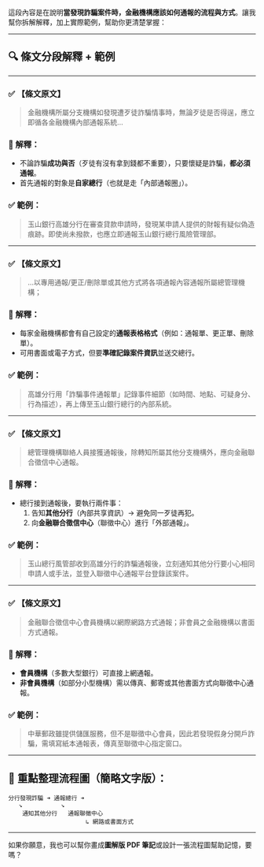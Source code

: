 這段內容是在說明**當發現詐騙案件時，金融機構應該如何通報的流程與方式**。讓我幫你拆解解釋，加上實際範例，幫助你更清楚掌握：

---

## 🔍 條文分段解釋 + 範例

---

### ✅ **【條文原文】**
> 金融機構所屬分支機構如發現遭歹徒詐騙情事時，無論歹徒是否得逞，應立即循各金融機構內部通報系統...

### 📘 解釋：
- 不論詐騙**成功與否**（歹徒有沒有拿到錢都不重要），只要懷疑是詐騙，**都必須通報**。
- 首先通報的對象是**自家總行**（也就是走「內部通報圈」）。

### ✅ 範例：
> 玉山銀行高雄分行在審查貸款申請時，發現某申請人提供的財報有疑似偽造痕跡。即使尚未撥款，也應立即通報玉山銀行總行風險管理部。

---

### ✅ **【條文原文】**
> ...以專用通報/更正/刪除單或其他方式將各項通報內容通報所屬總管理機構；

### 📘 解釋：
- 每家金融機構都會有自己設定的**通報表格格式**（例如：通報單、更正單、刪除單）。
- 可用書面或電子方式，但要**準確記錄案件資訊**並送交總行。

### ✅ 範例：
> 高雄分行用「詐騙事件通報單」記錄事件細節（如時間、地點、可疑身分、行為描述），再上傳至玉山銀行總行的內部系統。

---

### ✅ **【條文原文】**
> 總管理機構聯絡人員接獲通報後，除轉知所屬其他分支機構外，應向金融聯合徵信中心通報。

### 📘 解釋：
- 總行接到通報後，要執行兩件事：
  1. 告知**其他分行**（內部共享資訊）→ 避免同一歹徒再犯。
  2. 向**金融聯合徵信中心**（聯徵中心）進行「外部通報」。

### ✅ 範例：
> 玉山總行風管部收到高雄分行的詐騙通報後，立刻通知其他分行要小心相同申請人或手法，並登入聯徵中心通報平台登錄該案件。

---

### ✅ **【條文原文】**
> 金融聯合徵信中心會員機構以網際網路方式通報；非會員之金融機構以書面方式通報。

### 📘 解釋：
- **會員機構**（多數大型銀行）可直接上網通報。
- **非會員機構**（如部分小型機構）需以傳真、郵寄或其他書面方式向聯徵中心通報。

### ✅ 範例：
> 中華郵政雖提供儲匯服務，但不是聯徵中心會員，因此若發現假身分開戶詐騙，需填寫紙本通報表，傳真至聯徵中心指定窗口。

---

## 🧠 重點整理流程圖（簡略文字版）：

```
分行發現詐騙 ➜ 通報總行 ➜ 
   ↘︎           ↘︎
    通知其他分行   通報聯徵中心
                      ↳ 網路或書面方式
```

---

如果你願意，我也可以幫你畫成**圖解版 PDF 筆記**或設計一張流程圖幫助記憶，要嗎？